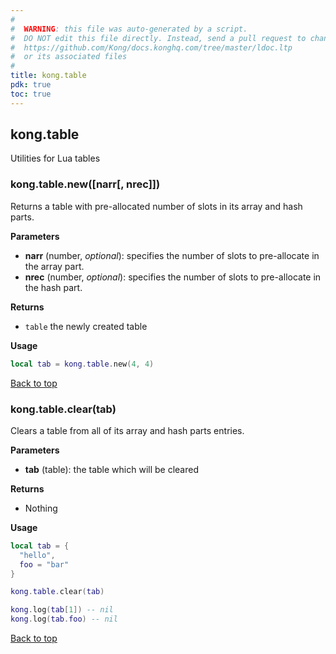 ```yaml
---
#
#  WARNING: this file was auto-generated by a script.
#  DO NOT edit this file directly. Instead, send a pull request to change
#  https://github.com/Kong/docs.konghq.com/tree/master/ldoc.ltp
#  or its associated files
#
title: kong.table
pdk: true
toc: true
---
```


## kong.table

Utilities for Lua tables



### kong.table.new([narr[, nrec]])

Returns a table with pre-allocated number of slots in its array and hash
 parts.

**Parameters**

* **narr** (number, _optional_):  specifies the number of slots to pre-allocate
 in the array part.
* **nrec** (number, _optional_):  specifies the number of slots to pre-allocate in
 the hash part.

**Returns**

* `table` the newly created table


**Usage**

``` lua
local tab = kong.table.new(4, 4)
```

[Back to top](#kongtable)


### kong.table.clear(tab)

Clears a table from all of its array and hash parts entries.

**Parameters**

* **tab** (table):  the table which will be cleared

**Returns**

*  Nothing


**Usage**

``` lua
local tab = {
  "hello",
  foo = "bar"
}

kong.table.clear(tab)

kong.log(tab[1]) -- nil
kong.log(tab.foo) -- nil
```

[Back to top](#kongtable)

